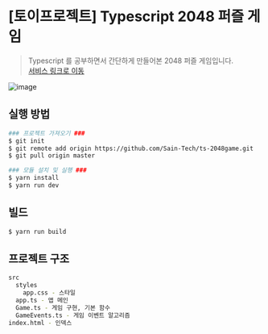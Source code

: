 # [토이프로젝트] Typescript 2048 퍼즐 게임

> Typescript 를 공부하면서 간단하게 만들어본 2048 퍼즐 게임입니다.  
> [서비스 링크로 이동](https://ts-2048game.vercel.app)

![image](https://user-images.githubusercontent.com/5365310/161766156-f95f2250-8420-4562-9cc2-2cd1cda45269.png)

## 실행 방법

```sh
### 프로젝트 가져오기 ###
$ git init
$ git remote add origin https://github.com/Sain-Tech/ts-2048game.git
$ git pull origin master

### 모듈 설치 및 실행 ###
$ yarn install
$ yarn run dev
```

## 빌드

```sh
$ yarn run build
```

## 프로젝트 구조

```sh
src
  styles
    app.css - 스타일
  app.ts - 앱 메인
  Game.ts - 게임 구현, 기본 함수
  GameEvents.ts - 게임 이벤트 알고리즘
index.html - 인덱스
```
